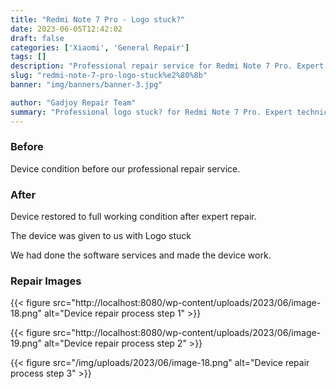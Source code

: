 ```yaml
---
title: "Redmi Note 7 Pro - Logo stuck?"
date: 2023-06-05T12:42:02
draft: false
categories: ['Xiaomi', 'General Repair']
tags: []
description: "Professional repair service for Redmi Note 7 Pro. Expert diagnosis and quality repairs in Bangalore."
slug: "redmi-note-7-pro-logo-stuck%e2%80%8b"
banner: "img/banners/banner-3.jpg"

author: "Gadjoy Repair Team"
summary: "Professional logo stuck? for Redmi Note 7 Pro. Expert technicians, quality parts, warranty included."
---
```


### Before

Device condition before our professional repair service.

### After

Device restored to full working condition after expert repair.

The device was given to us with Logo stuck

We had done the software services and made the device work.

### Repair Images

{{< figure src="http://localhost:8080/wp-content/uploads/2023/06/image-18.png" alt="Device repair process step 1" >}}

{{< figure src="http://localhost:8080/wp-content/uploads/2023/06/image-19.png" alt="Device repair process step 2" >}}

{{< figure src="/img/uploads/2023/06/image-18.png" alt="Device repair process step 3" >}}

